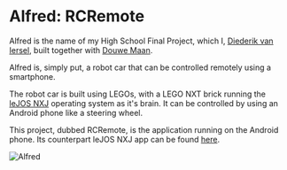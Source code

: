 Alfred: RCRemote
================

Alfred is the name of my High School Final Project, which I, [Diederik van Iersel](https://github.com/DWvanIersel), built together with [Douwe Maan](https://github.com/DouweM). 

Alfred is, simply put, a robot car that can be controlled remotely using a smartphone.

The robot car is built using LEGOs, with a LEGO NXT brick running the [leJOS NXJ](http://lejos.sourceforge.net/) operating system as it's brain.
It can be controlled by using an Android phone like a steering wheel.

This project, dubbed RCRemote, is the application running on the Android phone. Its counterpart leJOS NXJ app can be found [here](https://github.com/DouweM/RCCar).

![Alfred](http://f.cl.ly/items/1h2n3Q131o3j0e0J3L3G/Alfred.jpg)